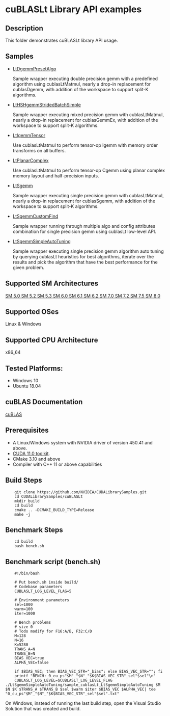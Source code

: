 # cuBLASLt Library API examples

## Description
This folder demonstrates cuBLASLt library API usage.

## Samples
- [LtDgemmPresetAlgo](LtDgemmPresetAlgo/)
    
    Sample wrapper executing double precision gemm with a predefined algorithm using cublasLtMatmul, nearly a drop-in
    replacement for cublasDgemm, with addition of the workspace to support split-K algorithms.

- [LtHSHgemmStridedBatchSimple](LtHSHgemmStridedBatchSimple/)

    Sample wrapper executing mixed precision gemm with cublasLtMatmul, nearly a drop-in replacement for cublasGemmEx,
    with addition of the workspace to support split-K algorithms.

- [LtIgemmTensor](LtIgemmTensor/)

    Use cublasLtMatmul to perform tensor-op Igemm with memory order transforms on all buffers.

- [LtPlanarComplex](LtPlanarComplex/)

    Use cublasLtMatmul to perform tensor-op Cgemm using planar complex memory layout and half-precision inputs.

- [LtSgemm](LtSgemm/)

    Sample wrapper executing single precision gemm with cublasLtMatmul, nearly a drop-in replacement for cublasSgemm,
    with addition of the workspace to support split-K algorithms.

- [LtSgemmCustomFind](LtSgemmCustomFind/)

    Sample wrapper running through multiple algo and config attributes combination for single precision gemm using cublasLt low-level API.

- [LtSgemmSimpleAutoTuning](LtSgemmSimpleAutoTuning/)

    Sample wrapper executing single precision gemm algorithm auto tuning by querying cublasLt heuristics for best algorithms,
    iterate over the results and pick the algorithm that have the best performance for the given problem.
    
## Supported SM Architectures
[SM 5.0 ](https://developer.nvidia.com/cuda-gpus)  [SM 5.2 ](https://developer.nvidia.com/cuda-gpus)  [SM 5.3 ](https://developer.nvidia.com/cuda-gpus)  [SM 6.0 ](https://developer.nvidia.com/cuda-gpus)  [SM 6.1 ](https://developer.nvidia.com/cuda-gpus)  [SM 6.2 ](https://developer.nvidia.com/cuda-gpus)  [SM 7.0 ](https://developer.nvidia.com/cuda-gpus)  [SM 7.2 ](https://developer.nvidia.com/cuda-gpus)  [SM 7.5 ](https://developer.nvidia.com/cuda-gpus)  [SM 8.0 ](https://developer.nvidia.com/cuda-gpus)

## Supported OSes
Linux & Windows

## Supported CPU Architecture
x86_64

## Tested Platforms:
 - Windows 10
 - Ubuntu 18.04

## cuBLAS Documentation
[cuBLAS](https://docs.nvidia.com/cuda/cublas/index.html)

## Prerequisites
- A Linux/Windows system with NVIDIA driver of version 450.41 and above.
- [CUDA 11.0 toolkit](https://developer.nvidia.com/cuda-downloads).
- CMake 3.10 and above
- Compiler with C++ 11 or above capabilities

## Build Steps
        git clone https://github.com/NVIDIA/CUDALibrarySamples.git
        cd CUDALibrarySamples/cuBLASLt
        mkdir build
        cd build
        cmake .. -DCMAKE_BUILD_TYPE=Release
        make -j

## Benchmark Steps
        cd build
        bash bench.sh
## Benchmark script (bench.sh)
        #!/bin/bash

        # Put bench.sh inside build/
        # Codebase parameters
        CUBLASLT_LOG_LEVEL_FLAG=5

        # Environment parameters
        sel=1000
        warm=100
        iter=1000

        # Bench problems
        # size 0
        # Todo modify for F16:A/B, F32:C/D
        M=128
        N=16
        K=5280
        TRANS_A=N
        TRANS_B=N
        BIAS_VEC=true
        ALPHA_VEC=false

        if $BIAS_VEC; then BIAS_VEC_STR="_bias"; else BIAS_VEC_STR=""; fi
        printf "BENCH: 0_cu_ps"$M"_"$N"_"$K$BIAS_VEC_STR"_sel"$sel"\n"
        CUBLASLT_LOG_LEVEL=$CUBLASLT_LOG_LEVEL_FLAG ./LtSgemmSimpleAutoTuning/sample_cublasLt_LtSgemmSimpleAutoTuning $M $N $K $TRANS_A $TRANS_B $sel $warm $iter $BIAS_VEC $ALPHA_VEC| tee "0_cu_ps"$M"_"$N"_"$K$BIAS_VEC_STR"_sel"$sel".txt"
On Windows, instead of running the last build step, open the Visual Studio Solution that was created and build.